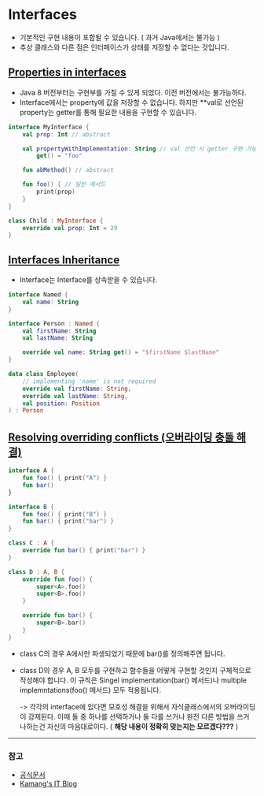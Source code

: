 # Interfaces

* 기본적인 구현 내용이 포함될 수 있습니다. ( 과거 Java에서는 불가능 )
* 추상 클래스와 다른 점은 인터페이스가 상태를 저장할 수 없다는 것입니다.

## [Properties in interfaces](https://kotlinlang.org/docs/interfaces.html#properties-in-interfaces)

* Java 8 버전부터는 구현부를 가질 수 있게 되었다. 이전 버전에서는 불가능하다.
* Interface에서는 property에 값을 저장할 수 없습니다. 하지만 **val로 선언된 property는 getter를 통해 필요한 내용을 구현할 수 있습니다.

```kotlin
interface MyInterface {
    val prop: Int // abstract

    val propertyWithImplementation: String // val 선언 시 getter 구현 가능
        get() = "foo"

    fun abMethod() // abstract

    fun foo() { // 일반 메서드
        print(prop)
    }
}

class Child : MyInterface {
    override val prop: Int = 29
}
```
## [Interfaces Inheritance](https://kotlinlang.org/docs/interfaces.html#interfaces-inheritance)

* Interface는 Interface를 상속받을 수 있습니다.

```kotlin
interface Named {
    val name: String
}

interface Person : Named {
    val firstName: String
    val lastName: String

    override val name: String get() = "$firstName $lastName"
}

data class Employee(
    // implementing 'name' is not required
    override val firstName: String,
    override val lastName: String,
    val position: Position
) : Person
```
## [Resolving overriding conflicts (오버라이딩 충돌 해결)](https://kotlinlang.org/docs/interfaces.html#resolving-overriding-conflicts)
```kotlin
interface A {
    fun foo() { print("A") }
    fun bar()
}

interface B {
    fun foo() { print("B") }
    fun bar() { print("bar") }
}

class C : A {
    override fun bar() { print("bar") }
}

class D : A, B {
    override fun foo() {
        super<A>.foo()
        super<B>.foo()
    }

    override fun bar() {
        super<B>.bar()
    }
}
```

* class C의 경우 A에서만 파생되었기 때문에 bar()를 정의해주면 됩니다. 

* class D의 경우 A, B 모두를 구현하고 함수들을 어떻게 구현할 것인지 구체적으로 작성해야 합니다.
이 규칙은 Singel implementation(bar() 메서드)나 multiple implemntations(foo() 메서드) 모두 적용됩니다.

  -> 각각의 interface에 있다면 모호성 해결을 위해서 자식클래스에서의 오버라이딩이 강제된다. 
  이때 둘 중 하나를 선택하거나 둘 다를 쓰거나 완전 다른 방법을 쓰거나하는건 자신의 마음대로이다. ( **해당 내용이 정확히 맞는지는 모르겠다???** )
  


--------------------------------
### 참고
* [공식문서](https://kotlinlang.org/docs/classes.html)
* [Kamang's IT Blog](https://kamang-it.tistory.com/entry/Kotlin-08data-class?category=716880)
